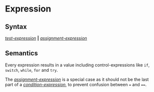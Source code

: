 # Expression

## Syntax

[_test-expression_](test_expression.md) __|__
[_assignment-expression_](assignment_expression.md)

## Semantics
Every expression results in a value including control-expressions like `if`,
`switch`, `while`, `for` and `try`.

The [_assignment-expression_](assignment_expression.md) is a special case as it
should not be the last part of a
[_condition-expression_](condition_expression.md), to prevent confusion between
`=` and `==`.

